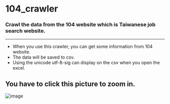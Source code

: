 # 104_crawler
### Crawl the data from the 104 website which is Taiwanese job search website.
---------------------------------------------------------------------------------
* When you use this crawler, you can get some information from 104 website.
* The data will be saved to csv.
* Using the unicode utf-8-sig can display on the csv when you open the excel.

## You have to click this picture to zoom in.

![image](https://user-images.githubusercontent.com/53245830/125769164-8fabc498-5dba-41ae-9ddd-02311a68bebe.png)

